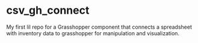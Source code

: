 # csv_gh_connect
My first lil repo for a Grasshopper component that connects a spreadsheet with inventory data to grasshopper for manipulation and visualization.
